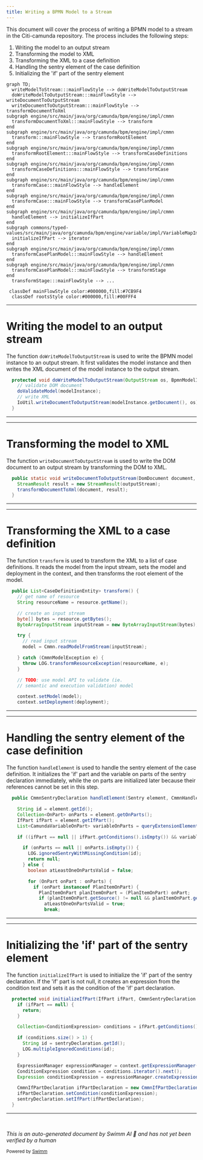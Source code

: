 ```yaml
---
title: Writing a BPMN Model to a Stream
---
```

This document will cover the process of writing a BPMN model to a stream in the Citi-camunda repository. The process includes the following steps:

1. Writing the model to an output stream
2. Transforming the model to XML
3. Transforming the XML to a case definition
4. Handling the sentry element of the case definition
5. Initializing the 'if' part of the sentry element

```mermaid
graph TD;
  writeModelToStream:::mainFlowStyle --> doWriteModelToOutputStream
  doWriteModelToOutputStream:::mainFlowStyle --> writeDocumentToOutputStream
  writeDocumentToOutputStream:::mainFlowStyle --> transformDocumentToXml
subgraph engine/src/main/java/org/camunda/bpm/engine/impl/cmmn
  transformDocumentToXml:::mainFlowStyle --> transform
end
subgraph engine/src/main/java/org/camunda/bpm/engine/impl/cmmn
  transform:::mainFlowStyle --> transformRootElement
end
subgraph engine/src/main/java/org/camunda/bpm/engine/impl/cmmn
  transformRootElement:::mainFlowStyle --> transformCaseDefinitions
end
subgraph engine/src/main/java/org/camunda/bpm/engine/impl/cmmn
  transformCaseDefinitions:::mainFlowStyle --> transformCase
end
subgraph engine/src/main/java/org/camunda/bpm/engine/impl/cmmn
  transformCase:::mainFlowStyle --> handleElement
end
subgraph engine/src/main/java/org/camunda/bpm/engine/impl/cmmn
  transformCase:::mainFlowStyle --> transformCasePlanModel
end
subgraph engine/src/main/java/org/camunda/bpm/engine/impl/cmmn
  handleElement --> initializeIfPart
end
subgraph commons/typed-values/src/main/java/org/camunda/bpm/engine/variable/impl/VariableMapImpl.java
  initializeIfPart --> iterator
end
subgraph engine/src/main/java/org/camunda/bpm/engine/impl/cmmn
  transformCasePlanModel:::mainFlowStyle --> handleElement
end
subgraph engine/src/main/java/org/camunda/bpm/engine/impl/cmmn
  transformCasePlanModel:::mainFlowStyle --> transformStage
end
  transformStage:::mainFlowStyle --> ...

 classDef mainFlowStyle color:#000000,fill:#7CB9F4
  classDef rootsStyle color:#000000,fill:#00FFF4
```

<SwmSnippet path="/model-api/bpmn-model/src/main/java/org/camunda/bpm/model/bpmn/Bpmn.java" line="434">

---

# Writing the model to an output stream

The function `doWriteModelToOutputStream` is used to write the BPMN model instance to an output stream. It first validates the model instance and then writes the XML document of the model instance to the output stream.

```java
  protected void doWriteModelToOutputStream(OutputStream os, BpmnModelInstance modelInstance) {
    // validate DOM document
    doValidateModel(modelInstance);
    // write XML
    IoUtil.writeDocumentToOutputStream(modelInstance.getDocument(), os);
  }
```

---

</SwmSnippet>

<SwmSnippet path="/model-api/xml-model/src/main/java/org/camunda/bpm/model/xml/impl/util/IoUtil.java" line="113">

---

# Transforming the model to XML

The function `writeDocumentToOutputStream` is used to write the DOM document to an output stream by transforming the DOM to XML.

```java
  public static void writeDocumentToOutputStream(DomDocument document, OutputStream outputStream) {
    StreamResult result = new StreamResult(outputStream);
    transformDocumentToXml(document, result);
  }
```

---

</SwmSnippet>

<SwmSnippet path="/engine/src/main/java/org/camunda/bpm/engine/impl/cmmn/transformer/CmmnTransform.java" line="98">

---

# Transforming the XML to a case definition

The function `transform` is used to transform the XML to a list of case definitions. It reads the model from the input stream, sets the model and deployment in the context, and then transforms the root element of the model.

```java
  public List<CaseDefinitionEntity> transform() {
    // get name of resource
    String resourceName = resource.getName();

    // create an input stream
    byte[] bytes = resource.getBytes();
    ByteArrayInputStream inputStream = new ByteArrayInputStream(bytes);

    try {
      // read input stream
      model = Cmmn.readModelFromStream(inputStream);

    } catch (CmmnModelException e) {
      throw LOG.transformResourceException(resourceName, e);
    }

    // TODO: use model API to validate (ie.
    // semantic and execution validation) model

    context.setModel(model);
    context.setDeployment(deployment);
```

---

</SwmSnippet>

<SwmSnippet path="/engine/src/main/java/org/camunda/bpm/engine/impl/cmmn/handler/SentryHandler.java" line="55">

---

# Handling the sentry element of the case definition

The function `handleElement` is used to handle the sentry element of the case definition. It initializes the 'if' part and the variable on parts of the sentry declaration immediately, while the on parts are initialized later because their references cannot be set in this step.

```java
  public CmmnSentryDeclaration handleElement(Sentry element, CmmnHandlerContext context) {

    String id = element.getId();
    Collection<OnPart> onParts = element.getOnParts();
    IfPart ifPart = element.getIfPart();
    List<CamundaVariableOnPart> variableOnParts = queryExtensionElementsByClass(element, CamundaVariableOnPart.class);

    if ((ifPart == null || ifPart.getConditions().isEmpty()) && variableOnParts.isEmpty()) {

      if (onParts == null || onParts.isEmpty()) {
        LOG.ignoredSentryWithMissingCondition(id);
        return null;
      } else {
        boolean atLeastOneOnPartsValid = false;

        for (OnPart onPart : onParts) {
          if (onPart instanceof PlanItemOnPart) {
            PlanItemOnPart planItemOnPart = (PlanItemOnPart) onPart;
            if (planItemOnPart.getSource() != null && planItemOnPart.getStandardEvent() != null) {
              atLeastOneOnPartsValid = true;
              break;
```

---

</SwmSnippet>

<SwmSnippet path="/engine/src/main/java/org/camunda/bpm/engine/impl/cmmn/handler/SentryHandler.java" line="165">

---

# Initializing the 'if' part of the sentry element

The function `initializeIfPart` is used to initialize the 'if' part of the sentry declaration. If the 'if' part is not null, it creates an expression from the condition text and sets it as the condition of the 'if' part declaration.

```java
  protected void initializeIfPart(IfPart ifPart, CmmnSentryDeclaration sentryDeclaration, CmmnHandlerContext context) {
    if (ifPart == null) {
      return;
    }

    Collection<ConditionExpression> conditions = ifPart.getConditions();

    if (conditions.size() > 1) {
      String id = sentryDeclaration.getId();
      LOG.multipleIgnoredConditions(id);
    }

    ExpressionManager expressionManager = context.getExpressionManager();
    ConditionExpression condition = conditions.iterator().next();
    Expression conditionExpression = expressionManager.createExpression(condition.getText());

    CmmnIfPartDeclaration ifPartDeclaration = new CmmnIfPartDeclaration();
    ifPartDeclaration.setCondition(conditionExpression);
    sentryDeclaration.setIfPart(ifPartDeclaration);
  }
```

---

</SwmSnippet>

&nbsp;

*This is an auto-generated document by Swimm AI 🌊 and has not yet been verified by a human*

<SwmMeta version="3.0.0" repo-id="Z2l0aHViJTNBJTNBQ2l0aS1jYW11bmRhJTNBJTNBZ2lsYWRuYXZvdA==" repo-name="Citi-camunda" doc-type="flows"><sup>Powered by [Swimm](/)</sup></SwmMeta>
